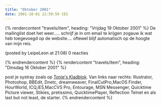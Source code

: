 ```yaml
---
title: "Oktober 2001"
date: 2001-10-01 22:59:59 CES
---
```


{% rendercontent "travels/item", heading: "Vrijdag 19 Oktober 2001" %}
De mailinglist doet het weer.....
schrijf je in om email te krijgen zogauw ik wat heb toegevoegd op de website....
oftewel blijf automatisch op de hoogte van mijn reis.

(posted by LeipeLeon at 21:08) 0 reacties

{% endrendercontent %}
{% rendercontent "travels/item", heading: "Dinsdag 16 Oktober 2001" %}

post je systray zoals op [Tonie's Kladblok](https://web.archive.org/web/20040607173506/http://www.tonie.net/index.php?p=archief/00001225.html).
Van links naar rechts: Illustrator, Photoshop, BBEdit, Dnetc, dreamweaver, FinalCutPro,MacOS Finder, HourWorld, ICQ,IE5,MacCVS Pro, Entourage, MSN Messenger, Quicktime Picture viewer, Stikies, pretissimo, QuicktimePlayer, Reflection Telnet en als last but not least, de starter.
{% endrendercontent %}
